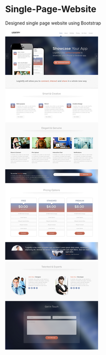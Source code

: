 # Single-Page-Website
Designed single page website using Bootstrap

<img src="./single-page-website-screenshot.png" />
